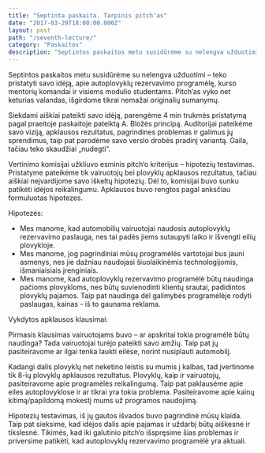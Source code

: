 ```yaml
---
title: "Septinta paskaita. Tarpinis pitch'as"
date: "2017-03-29T18:00:00.000Z"
layout: post
path: "/seventh-lecture/"
category: "Paskaitos"
description: "Septintos paskaitos metu susidūrėme su nelengva užduotimi – teko pristatyti savo idėją, apie autoplovyklų rezervavimo programėlę, kurso mentorių komandai ir visiems modulio studentams..."
---
```


Septintos paskaitos metu susidūrėme su nelengva užduotimi – teko pristatyti savo idėją, apie autoplovyklų rezervavimo programėlę, kurso mentorių komandai ir visiems modulio studentams. Pitch‘as vyko net keturias valandas, išgirdome tikrai nemažai originalių sumanymų. 

Siekdami aiškiai pateikti savo idėją, parengėme 4 min trukmės pristatymą  pagal praeitoje paskaitoje pateiktą A. Bložės principą. Auditorijai pateikėme savo viziją, apklausos rezultatus, pagrindines problemas ir galimus jų sprendimus, taip pat parodėme savo verslo drobės pradinį variantą.  Gaila, tačiau teko skaudžiai „nudegti“.

Vertinimo komisijai užkliuvo esminis pitch‘o kriterijus – hipotezių testavimas. Pristatyme pateikėme tik vairuotojų bei plovyklų apklausos rezultatus, tačiau aiškiai neįvardijome savo iškeltų hipotezių.
Dėl to, komisijai buvo sunku patikėti idėjos reikalingumu.
Apklausos buvo rengtos pagal anksčiau formuluotas hipotezes.

Hipotezės:

- Mes manome, kad automobilių vairuotojai naudosis autoplovyklų rezervavimo paslauga, nes tai padės jiems sutaupyti laiko ir išvengti eilių plovykloje.
- Mes manome, jog pagrindiniai mūsų programėlės vartotojai bus jauni asmenys, nes jie dažniau naudojasi šiuolaikinėmis technologijomis, išmaniaisiais įrenginiais.
- Mes manome, kad autoplovyklų rezervavimo programėlė būtų naudinga pačioms plovykloms, nes būtų suvienodinti klientų srautai, padidintos plovyklų pajamos.
Taip pat naudinga dėl galimybės programėlėje rodyti paslaugas, kainas - iš to gaunama reklama.

Vykdytos apklausos klausimai:

Pirmasis klausimas vairuotojams buvo – ar apskritai tokia programėlė būtų naudinga? Tada vairuotojai turėjo pateikti savo amžių. Taip pat jų pasiteiravome ar ilgai tenka laukti eilėse, norint nusiplauti automobilį. 

Kadangi dalis plovyklų net neketino leistis su mumis į kalbas, tad įvertinome tik 8-ių plovyklų apklausos rezultatus. Plovyklų, kaip ir vairuotojų, pasiteiravome apie programėlės reikalingumą. Taip pat paklausėme apie eiles autoplovyklose ir ar tikrai yra tokia problema. Pasiteiravome apie kainų kitimą/papildomą mokestį mums už programos naudojimą.

Hipotezių testavimas, iš jų gautos išvados buvo pagrindinė mūsų klaida. Taip pat sieksime, kad idėjos dalis apie pajamas ir uždarbį būtų aiškesnė ir tikslesnė. Tikimės, kad iki galutinio pitch‘o išspręsime šias problemas ir priversime patikėti, kad autoplovyklų rezervavimo programėlė yra aktuali. 

